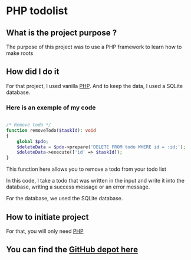 # PHP todolist <Badge type="tip" text="PHP" />

## What is the project purpose ?

The purpose of this project was to use a PHP framework to learn how to make roots

## How did I do it

For that project, I used vanilla [PHP](https://php.net/). And to keep the data, I used a SQLite database.

### Here is an exemple of my code

```php

/* Remove todo */
function removeTodo($taskId): void
{
    global $pdo;
    $deleteData = $pdo->prepare('DELETE FROM todo WHERE id = :id;');
    $deleteData->execute(['id' => $taskId]);
}

```

This function here allows you to remove a todo from your todo list

In this code, I take a todo that was written in the input and write it into
the database, writing a success message or an error message.

For the database, we used the SQLite database.

## How to initiate project

For that, you will only need [PHP](https://www.php.net/downloads)

## You can find the [GitHub depot here](https://github.com/Alex-zReeZ/todo_php)

